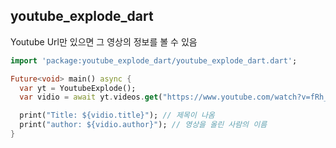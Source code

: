 ## **youtube_explode_dart**

Youtube Url만 있으면 그 영상의 정보를 볼 수 있음

```dart
import 'package:youtube_explode_dart/youtube_explode_dart.dart';

Future<void> main() async {
  var yt = YoutubeExplode();
  var vidio = await yt.videos.get("https://www.youtube.com/watch?v=fRh_vgS2dFE");

  print("Title: ${vidio.title}"); // 제목이 나옴
  print("author: ${vidio.author}"); // 영상을 올린 사람의 이름
}
```